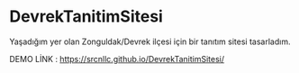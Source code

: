 # DevrekTanitimSitesi
Yaşadığım yer olan Zonguldak/Devrek ilçesi için bir tanıtım sitesi tasarladım.

DEMO LİNK : https://srcnllc.github.io/DevrekTanitimSitesi/
